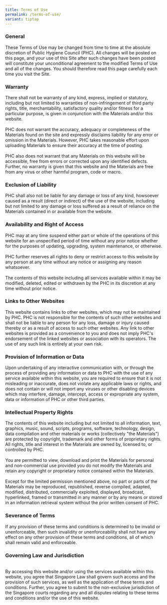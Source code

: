 ```yaml
---
title: Terms of Use
permalink: /terms-of-use/
variant: tiptap
---
```

<h3>General</h3>
<p>These Terms of Use may be changed from time to time at the absolute discretion
of Public Hygiene Council (PHC). All changes will be posted on this page,
and your use of this Site after such changes have been posted will constitute
your unconditional agreement to the modified Terms of Use and all of the
changes. You should therefore read this page carefully each time you visit
the Site.</p>
<h3>Warranty</h3>
<p>There shall not be warranty of any kind, express, implied or statutory,
including but not limited to warranties of non-infringement of third party
rights, title, merchantability, satisfactory quality and/or fitness for
a particular purpose, is given in conjunction with the Materials and/or
this website.
<br>
<br>PHC does not warrant the accuracy, adequacy or completeness of the Materials
found on the site and expressly disclaims liability for any error or omission
in the Materials. However, PHC takes reasonable effort upon uploading Materials
to ensure their accuracy at the time of posting.
<br>
<br>PHC also does not warrant that any Materials on this website will be accessible,
free from errors or corrected upon any identified defects. Further, no
warranty is given that this website and the Materials are free from any
virus or other harmful program, code or macro.</p>
<h3>Exclusion of Liability</h3>
<p>PHC shall also not be liable for any damage or loss of any kind, howsoever
caused as a result (direct or indirect) of the use of the website, including
but not limited to any damage or loss suffered as a result of reliance
on the Materials contained in or available from the website.</p>
<h3>Availability and Right of Access</h3>
<p>PHC may at any time suspend either part or whole of the operations of
this website for an unspecified period of time without any prior notice
whether for the purposes of updating, upgrading, system maintenance, or
otherwise.
<br>
<br>PHC further reserves all rights to deny or restrict access to this website
by any person at any time without any notice or assigning any reason whatsoever.
<br>
<br>The contents of this website including all services available within it
may be modified, deleted, edited or withdrawn by the PHC in its discretion
at any time without prior notice.</p>
<h3>Links to Other Websites</h3>
<p>This website contains links to other websites, which may not be maintained
by PHC. PHC is not responsible for the contents of such other websites
and shall not be liable to any person for any loss, damage or injury caused
thereby or as a result of access to such other websites. Any link to other
websites is provided as a convenience to you and does not imply PHC's endorsement
of the linked websites or association with its operators. The use of any
such link is entirely at your own risk.</p>
<h3>Provision of Information or Data</h3>
<p>Upon undertaking of any interactive communication with, or through the
process of providing any information or data to PHC with the use of any
service available within this website, you are required to ensure that
it is not misleading or inaccurate, does not violate any applicable laws
or rights, and does not contain or will not import any viruses or other
disabling devices which may interfere, damage, intercept, access or expropriate
any system, data or information of PHC or other third parties.</p>
<h3>Intellectual Property Rights</h3>
<p>The contents of this website including but not limited to all information,
text, graphics, music, sound, scripts, programs, software, technology,
design, data compilation and other materials or works (collectively "the
Materials") are protected by copyright, trademark and other forms of proprietary
rights. All rights, title and interest in the Materials are owned by, licensed
to, or controlled by PHC.
<br>
<br>You are permitted to view, download and print the Materials for personal
and non-commercial use provided you do not modify the Materials and retain
any copyright or proprietary notice contained within the Materials.
<br>
<br>Except for the limited permission mentioned above, no part or parts of
the Materials may be reproduced, republished, reverse compiled, adapted,
modified, distributed, commercially exploited, displayed, broadcast, hyperlinked,
framed or transmitted in any manner or by any means or stored in an information
retrieval system without the prior written consent of PHC.</p>
<h3>Severance of Terms</h3>
<p>If any provision of these terms and conditions is determined to be invalid
or unenforceable, then such invalidity or unenforceability shall not have
any effect on any other provision of these terms and conditions, all of
which shall remain valid and enforceable.</p>
<h3>Governing Law and Jurisdiction</h3>
<p>
<br>By accessing this website and/or using the services available within this
website, you agree that Singapore Law shall govern such access and the
provision of such services, as well as the application of these terms and
conditions. Further, you agree to submit to the non-exclusive jurisdiction
of the Singapore courts regarding any and all disputes relating to these
terms and conditions and/or the use of this website.</p>
<p></p>